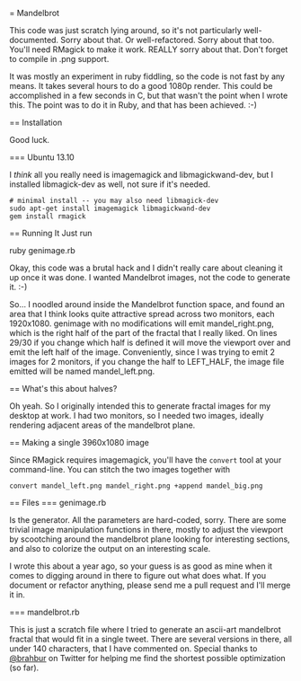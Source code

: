 = Mandelbrot

This code was just scratch lying around, so it's not particularly
well-documented. Sorry about that. Or well-refactored. Sorry about
that too. You'll need RMagick to make it work. REALLY sorry about
that. Don't forget to compile in .png support.

It was mostly an experiment in ruby fiddling, so the code is not fast
by any means. It takes several hours to do a good 1080p render. This
could be accomplished in a few seconds in C, but that wasn't the point
when I wrote this. The point was to do it in Ruby, and that has been
achieved. :-)

== Installation

Good luck.

=== Ubuntu 13.10

I *think* all you really need is imagemagick and libmagickwand-dev,
but I installed libmagick-dev as well, not sure if it's needed.

    # minimal install -- you may also need libmagick-dev
    sudo apt-get install imagemagick libmagickwand-dev
    gem install rmagick

== Running It
Just run

  ruby genimage.rb

Okay, this code was a brutal hack and I didn't really care about
cleaning it up once it was done. I wanted Mandelbrot images, not the
code to generate it. :-)

So... I noodled around inside the Mandelbrot function space, and found
an area that I think looks quite attractive spread across two
monitors, each 1920x1080. genimage with no modifications will emit
mandel_right.png, which is the right half of the part of the fractal
that I really liked. On lines 29/30 if you change which half is
defined it will move the viewport over and emit the left half of the
image. Conveniently, since I was trying to emit 2 images for 2
monitors, if you change the half to LEFT_HALF, the image file emitted
will be named mandel_left.png.

== What's this about halves?

Oh yeah. So I originally intended this to generate fractal images for
my desktop at work. I had two monitors, so I needed two images,
ideally rendering adjacent areas of the mandelbrot plane.

== Making a single 3960x1080 image

Since RMagick requires imagemagick, you'll have the `convert` tool at
your command-line. You can stitch the two images together with

    convert mandel_left.png mandel_right.png +append mandel_big.png

== Files
=== genimage.rb

Is the generator. All the parameters are hard-coded,
sorry. There are some trivial image manipulation functions in there,
mostly to adjust the viewport by scootching around the mandelbrot
plane looking for interesting sections, and also to colorize the
output on an interesting scale.

I wrote this about a year ago, so your guess is as good as mine when
it comes to digging around in there to figure out what does what. If
you document or refactor anything, please send me a pull request and
I'll merge it in.

=== mandelbrot.rb

This is just a scratch file where I tried to generate an ascii-art mandelbrot
fractal that would fit in a single tweet. There are several versions
in there, all under 140 characters, that I have commented on. Special
thanks to [@brahbur](http://twitter.com/brahbur) on Twitter for
helping me find the shortest possible optimization (so far).

